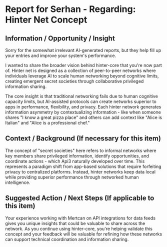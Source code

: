 # Report for Serhan - Regarding: Hinter Net Concept

## Information / Opportunity / Insight
Sorry for the somewhat irrelevant AI-generated reports, but they help fill up your entries and improve your system's performance.

I wanted to share the broader vision behind hinter-core that you're now part of. Hinter net is designed as a collection of peer-to-peer networks where individuals leverage AI to scale human networking beyond cognitive limits, creating emergent secret societies through collaborative privileged information sharing.

The core insight is that traditional networking fails due to human cognitive capacity limits, but AI-assisted protocols can create networks superior to apps in performance, flexibility, and privacy. Each hinter network generates information asymmetry by contextualizing information - like when someone shares "I know a great pizza place" and others can add context like "Alice is Italian" and "Alice is a professional chef."

## Context / Background (If necessary for this item)
The concept of "secret societies" here refers to informal networks where key members share privileged information, identify opportunities, and coordinate actions - which Api3 naturally developed over time. This represents a paradigm shift from app-based solutions that require forfeiting privacy to centralized platforms. Instead, hinter networks keep data local while providing superior performance through networked human intelligence.

## Suggested Action / Next Steps (If applicable to this item)
Your experience working with Mertcan on API integrations for data feeds gives you unique insights that could be valuable to share across the network. As you continue using hinter-core, you're helping validate this concept and your feedback will be valuable for refining how these networks can support technical coordination and information sharing.

